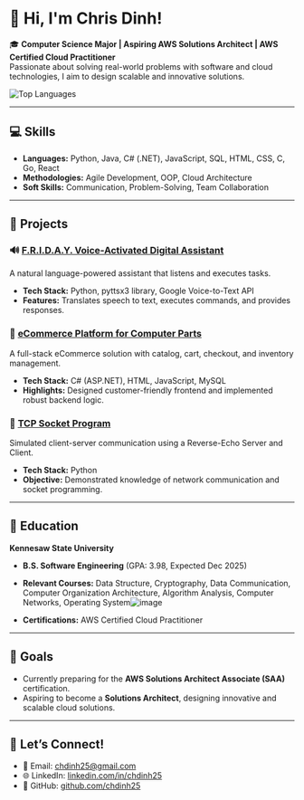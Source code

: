 
# 👋 Hi, I'm Chris Dinh!

🎓 **Computer Science Major | Aspiring AWS Solutions Architect | AWS Certified Cloud Practitioner**  
Passionate about solving real-world problems with software and cloud technologies, I aim to design scalable and innovative solutions.

![Top Languages](https://github-readme-stats.vercel.app/api/top-langs/?username=chdinh25&layout=compact&theme=radical)

---

## 💻 **Skills**
- **Languages:** Python, Java, C# (.NET), JavaScript, SQL, HTML, CSS, C, Go, React  
- **Methodologies:** Agile Development, OOP, Cloud Architecture  
- **Soft Skills:** Communication, Problem-Solving, Team Collaboration  

---

## 🚀 **Projects**
### 🔊 [F.R.I.D.A.Y. Voice-Activated Digital Assistant](https://github.com/chdinh25/AI-ChatBot/tree/main/chatBot-v2-FRIDAY)

A natural language-powered assistant that listens and executes tasks.  
- **Tech Stack:** Python, pyttsx3 library, Google Voice-to-Text API  
- **Features:** Translates speech to text, executes commands, and provides responses.

### 🛒 [eCommerce Platform for Computer Parts](https://github.com/chdinh25/ecommerce-platform)

A full-stack eCommerce solution with catalog, cart, checkout, and inventory management.  
- **Tech Stack:** C# (ASP.NET), HTML, JavaScript, MySQL  
- **Highlights:** Designed customer-friendly frontend and implemented robust backend logic.

### 📡 [TCP Socket Program](https://github.com/chdinh25/tcp-socket-program)

Simulated client-server communication using a Reverse-Echo Server and Client.  
- **Tech Stack:** Python  
- **Objective:** Demonstrated knowledge of network communication and socket programming.

---

## 🌟 **Education**
**Kennesaw State University**  
- **B.S. Software Engineering** (GPA: 3.98, Expected Dec 2025)  
- **Relevant Courses:** Data Structure, Cryptography, Data Communication, Computer Organization Architecture, Algorithm Analysis, Computer Networks, Operating System![image](https://github.com/user-attachments/assets/1c65f0cc-5eef-4474-912e-4887a81fac98)
   
- **Certifications:** AWS Certified Cloud Practitioner  

---

## 🎯 **Goals**
- Currently preparing for the **AWS Solutions Architect Associate (SAA)** certification.  
- Aspiring to become a **Solutions Architect**, designing innovative and scalable cloud solutions.  

---

## 💬 **Let’s Connect!**
- 📧 Email: [chdinh25@gmail.com](mailto:chdinh25@gmail.com)  
- 🌐 LinkedIn: [linkedin.com/in/chdinh25](https://www.linkedin.com/in/chdinh25/)  
- 🔗 GitHub: [github.com/chdinh25](https://github.com/chdinh25)
